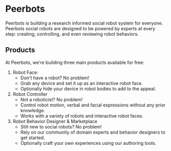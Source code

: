 # Peerbots

Peerbots is building a research informed social robot system for everyone. 
Peerbots social robots are designed to be powered by experts at every step: creating, controlling, and even reviewing robot behaviors.

## Products

At Peerbots, we're building three main products available for free:
1. Robot Face: 
    - Don't have a robot? No problem!
    - Grab any device and set it up as an interactive robot face.
    - Optionally hide your device in robot bodies to add to the appeal.
2. Robot Controller
    - Not a roboticist? No problem!
    - Control robot motion, verbal and facial expressions without any prior knowledge.
    - Works with a variety of robots and interactive robot faces.
3. Robot Behavior Designer & Marketplace
    - Still new to social robots? No problem!
    - Rely on our community of domain experts and behavior designers to get started.
    - Optionally craft your own experiences using our authoring tools.
